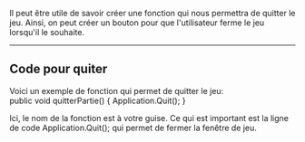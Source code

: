 

Il peut être utile de savoir créer une fonction qui nous permettra de quitter le jeu. Ainsi, on peut créer un bouton pour que l'utilisateur ferme le jeu lorsqu'il le souhaite.   


***  

## Code pour quiter
Voici un exemple de fonction qui permet de quitter le jeu:   
<highlight lang="csharp">
public void quitterPartie()
    {
        Application.Quit();
    }

</highlight>
Ici, le nom de la fonction est à votre guise. Ce qui est important est la ligne de code Application.Quit(); qui permet de fermer la fenêtre de jeu.   